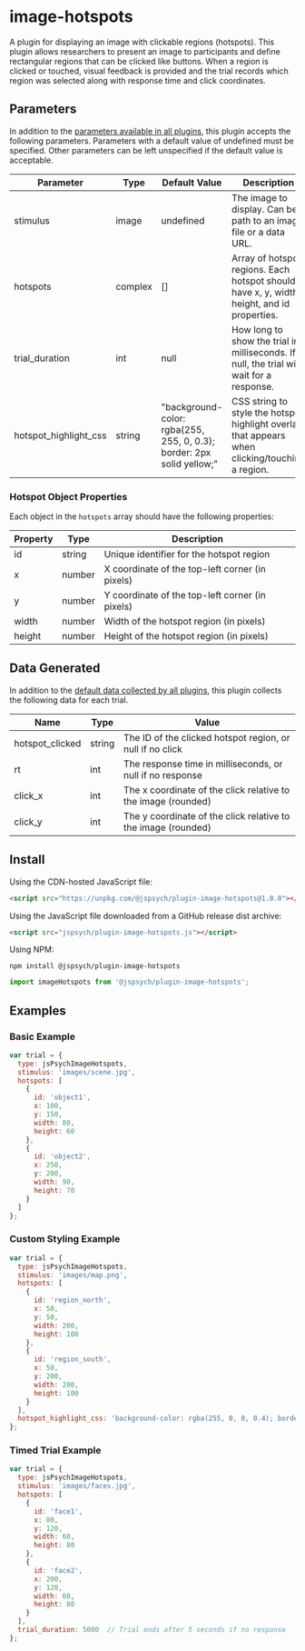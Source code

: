 # image-hotspots

A plugin for displaying an image with clickable regions (hotspots). This plugin allows researchers to present an image to participants and define rectangular regions that can be clicked like buttons. When a region is clicked or touched, visual feedback is provided and the trial records which region was selected along with response time and click coordinates.

## Parameters

In addition to the [parameters available in all plugins](https://www.jspsych.org/latest/overview/plugins#parameters-available-in-all-plugins), this plugin accepts the following parameters. Parameters with a default value of undefined must be specified. Other parameters can be left unspecified if the default value is acceptable.

| Parameter               | Type     | Default Value                                                    | Description                                                                                           |
| ----------------------- | -------- | ---------------------------------------------------------------- | ----------------------------------------------------------------------------------------------------- |
| stimulus                | image    | undefined                                                        | The image to display. Can be a path to an image file or a data URL.                                 |
| hotspots                | complex  | []                                                               | Array of hotspot regions. Each hotspot should have x, y, width, height, and id properties.         |
| trial_duration          | int      | null                                                             | How long to show the trial in milliseconds. If null, the trial will wait for a response.          |
| hotspot_highlight_css   | string   | "background-color: rgba(255, 255, 0, 0.3); border: 2px solid yellow;" | CSS string to style the hotspot highlight overlay that appears when clicking/touching a region.    |

### Hotspot Object Properties

Each object in the `hotspots` array should have the following properties:

| Property | Type   | Description                                          |
| -------- | ------ | ---------------------------------------------------- |
| id       | string | Unique identifier for the hotspot region           |
| x        | number | X coordinate of the top-left corner (in pixels)    |
| y        | number | Y coordinate of the top-left corner (in pixels)    |
| width    | number | Width of the hotspot region (in pixels)            |
| height   | number | Height of the hotspot region (in pixels)           |

## Data Generated

In addition to the [default data collected by all plugins](https://www.jspsych.org/latest/overview/plugins#data-collected-by-all-plugins), this plugin collects the following data for each trial.

| Name            | Type   | Value                                                           |
| --------------- | ------ | --------------------------------------------------------------- |
| hotspot_clicked | string | The ID of the clicked hotspot region, or null if no click     |
| rt              | int    | The response time in milliseconds, or null if no response     |
| click_x         | int    | The x coordinate of the click relative to the image (rounded)  |
| click_y         | int    | The y coordinate of the click relative to the image (rounded)  |

## Install

Using the CDN-hosted JavaScript file:

```html
<script src="https://unpkg.com/@jspsych/plugin-image-hotspots@1.0.0"></script>
```

Using the JavaScript file downloaded from a GitHub release dist archive:

```html
<script src="jspsych/plugin-image-hotspots.js"></script>
```

Using NPM:

```
npm install @jspsych/plugin-image-hotspots
```

```javascript
import imageHotspots from '@jspsych/plugin-image-hotspots';
```

## Examples

### Basic Example

```javascript
var trial = {
  type: jsPsychImageHotspots,
  stimulus: 'images/scene.jpg',
  hotspots: [
    {
      id: 'object1',
      x: 100,
      y: 150,
      width: 80,
      height: 60
    },
    {
      id: 'object2',
      x: 250,
      y: 200,
      width: 90,
      height: 70
    }
  ]
};
```

### Custom Styling Example

```javascript
var trial = {
  type: jsPsychImageHotspots,
  stimulus: 'images/map.png',
  hotspots: [
    {
      id: 'region_north',
      x: 50,
      y: 50,
      width: 200,
      height: 100
    },
    {
      id: 'region_south',
      x: 50,
      y: 200,
      width: 200,
      height: 100
    }
  ],
  hotspot_highlight_css: 'background-color: rgba(255, 0, 0, 0.4); border: 3px solid red; border-radius: 10px;'
};
```

### Timed Trial Example

```javascript
var trial = {
  type: jsPsychImageHotspots,
  stimulus: 'images/faces.jpg',
  hotspots: [
    {
      id: 'face1',
      x: 80,
      y: 120,
      width: 60,
      height: 80
    },
    {
      id: 'face2',
      x: 200,
      y: 120,
      width: 60,
      height: 80
    }
  ],
  trial_duration: 5000  // Trial ends after 5 seconds if no response
};
```

